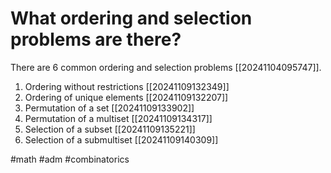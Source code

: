 # What ordering and selection problems are there?
There are 6 common ordering and selection problems [[20241104095747]].
1. Ordering without restrictions [[20241109132349]]
2. Ordering of unique elements [[20241109132207]]
3. Permutation of a set [[20241109133902]]
4. Permutation of a multiset [[20241109134317]]
5. Selection of a subset [[20241109135221]]
6. Selection of a submultiset [[20241109140309]]

#math #adm #combinatorics